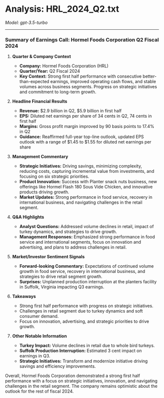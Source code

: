 # Analysis: HRL_2024_Q2.txt

*Model: gpt-3.5-turbo*

---

### Summary of Earnings Call: Hormel Foods Corporation Q2 Fiscal 2024

1. **Quarter & Company Context**
   - **Company:** Hormel Foods Corporation (HRL)
   - **Quarter/Year:** Q2 Fiscal 2024
   - **Key Context:** Strong first half performance with consecutive better-than-expected earnings, improved operating cash flows, and stable volumes across business segments. Progress on strategic initiatives and commitment to long-term growth.

2. **Headline Financial Results**
   - **Revenue:** $2.9 billion in Q2, $5.9 billion in first half
   - **EPS:** Diluted net earnings per share of 34 cents in Q2, 74 cents in first half
   - **Margins:** Gross profit margin improved by 90 basis points to 17.4% in Q2
   - **Guidance:** Reaffirmed full-year top-line outlook, updated EPS outlook with a range of $1.45 to $1.55 for diluted net earnings per share

3. **Management Commentary**
   - **Strategic Initiatives:** Driving savings, minimizing complexity, reducing costs, capturing incremental value from investments, and focusing on six strategic priorities.
   - **Product Innovation:** Success with Planter snack nuts business, new offerings like Hormel Flash 180 Sous Vide Chicken, and innovative products driving growth.
   - **Market Updates:** Strong performance in food service, recovery in international business, and navigating challenges in the retail segment.

4. **Q&A Highlights**
   - **Analyst Questions:** Addressed volume declines in retail, impact of turkey dynamics, and strategies to drive growth.
   - **Management Responses:** Emphasized strong performance in food service and international segments, focus on innovation and advertising, and plans to address challenges in retail.

5. **Market/Investor Sentiment Signals**
   - **Forward-looking Commentary:** Expectations of continued volume growth in food service, recovery in international business, and strategies to drive retail segment growth.
   - **Surprises:** Unplanned production interruption at the planters facility in Suffolk, Virginia impacting Q3 earnings.

6. **Takeaways**
   - Strong first half performance with progress on strategic initiatives.
   - Challenges in retail segment due to turkey dynamics and soft consumer demand.
   - Focus on innovation, advertising, and strategic priorities to drive growth.

7. **Other Notable Information**
   - **Turkey Impact:** Volume declines in retail due to whole bird turkeys.
   - **Suffolk Production Interruption:** Estimated 3 cent impact on earnings in Q3.
   - **Strategic Initiatives:** Transform and modernize initiative driving savings and efficiency improvements.

Overall, Hormel Foods Corporation demonstrated a strong first half performance with a focus on strategic initiatives, innovation, and navigating challenges in the retail segment. The company remains optimistic about the outlook for the rest of fiscal 2024.